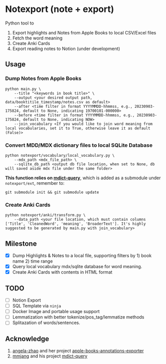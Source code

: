# Notexport (note + export)

Python tool to
1. Export highlights and Notes from Apple Books to local CSV/Excel files
2. Fetch the word meaning
3. Create Anki Cards
4. Export reading notes to Notion (under development)

## Usage

### Dump Notes from Apple Books

```shell
python main.py \
    --title "<keywords in book title>" \
    --output <your desired output path, data/booktitile_timestamp/notes.csv as default>
    --after <time filter in format YYYYMMDD-hhmmss, e.g., 20230903-175824, default to None, indicating 19700101-000000>
    --before <time filter in format YYYYMMDD-hhmmss, e.g., 20230903-175824, default to None, indicating NOW>
    --join_vocabulary <If you would like to join word meaning from local vocabularies, set it to True, otherwise leave it as default (False)>
```

### Convert MDD/MDX dictionary files to local SQLite Database
```shell
python notexport/vocabulary/local_vocabulary.py \
    --mdx_path <mdx_file_path> \
    --sqlite_db_path <output db file location, when set to None, db will saved aside mdx file under the same folder>
```

**This function relies on [mdict-query](https://github.com/mmjang/mdict-query)**, which is added as a submodule under `notexport/ext`, remember to:
```shell
git submodule init && git submodule update
```

### Create Anki Cards

```shell
python notexport/anki/transform.py \
    --data_path <your file location, which must contain columns ['Title', 'CleanedWord', 'meaning', 'BroaderText']. It's highly suggested to be generated by main.py with join_vocabulary>
```

## Milestone

- [x] Dump Highlights & Notes to a local file, supporting filters by 1) book name 2) time range
- [x] Query local vocabulary mdx/sqlite database for word meaning.
- [x] Create Anki Cards with contents in HTML format

## TODO
- [ ] Notion Export
- [ ] SQL Template via `ninja`
- [ ] Docker Image and portable usage support
- [ ] Lemmatization with better tokenize/pos_tag/lemmatize methods
- [ ] Splitazation of words/sentences.

## Acknowledge
1. [angela-zhao](https://github.com/angela-zhao) and her project [apple-books-annotations-exporter](https://github.com/angela-zhao/apple-books-annotations-exporter/tree/master)
2. [mmjang](https://github.com/mmjang) and his project [mdict-query](https://github.com/mmjang/mdict-query)

